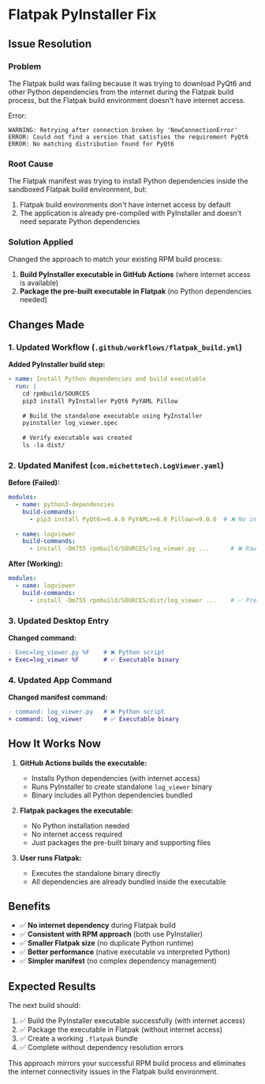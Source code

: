 # Flatpak PyInstaller Fix

## Issue Resolution

### Problem
The Flatpak build was failing because it was trying to download PyQt6 and other Python dependencies from the internet during the Flatpak build process, but the Flatpak build environment doesn't have internet access.

Error:
```
WARNING: Retrying after connection broken by 'NewConnectionError'
ERROR: Could not find a version that satisfies the requirement PyQt6
ERROR: No matching distribution found for PyQt6
```

### Root Cause
The Flatpak manifest was trying to install Python dependencies inside the sandboxed Flatpak build environment, but:
1. Flatpak build environments don't have internet access by default
2. The application is already pre-compiled with PyInstaller and doesn't need separate Python dependencies

### Solution Applied
Changed the approach to match your existing RPM build process:

1. **Build PyInstaller executable in GitHub Actions** (where internet access is available)
2. **Package the pre-built executable in Flatpak** (no Python dependencies needed)

## Changes Made

### 1. Updated Workflow (`.github/workflows/flatpak_build.yml`)

**Added PyInstaller build step:**
```yaml
- name: Install Python dependencies and build executable
  run: |
    cd rpmbuild/SOURCES
    pip3 install PyInstaller PyQt6 PyYAML Pillow
    
    # Build the standalone executable using PyInstaller
    pyinstaller log_viewer.spec
    
    # Verify executable was created
    ls -la dist/
```

### 2. Updated Manifest (`com.michettetech.LogViewer.yaml`)

**Before (Failed):**
```yaml
modules:
  - name: python3-dependencies
    build-commands:
      - pip3 install PyQt6>=6.4.0 PyYAML>=6.0 Pillow>=9.0.0  # ❌ No internet access
    
  - name: logviewer
    build-commands:
      - install -Dm755 rpmbuild/SOURCES/log_viewer.py ...      # ❌ Raw Python script
```

**After (Working):**
```yaml
modules:
  - name: logviewer
    build-commands:
      - install -Dm755 rpmbuild/SOURCES/dist/log_viewer ...    # ✅ Pre-built executable
```

### 3. Updated Desktop Entry

**Changed command:**
```diff
- Exec=log_viewer.py %F    # ❌ Python script
+ Exec=log_viewer %F       # ✅ Executable binary
```

### 4. Updated App Command

**Changed manifest command:**
```diff
- command: log_viewer.py   # ❌ Python script
+ command: log_viewer      # ✅ Executable binary
```

## How It Works Now

1. **GitHub Actions builds the executable:**
   - Installs Python dependencies (with internet access)
   - Runs PyInstaller to create standalone `log_viewer` binary
   - Binary includes all Python dependencies bundled

2. **Flatpak packages the executable:**
   - No Python installation needed
   - No internet access required
   - Just packages the pre-built binary and supporting files

3. **User runs Flatpak:**
   - Executes the standalone binary directly
   - All dependencies are already bundled inside the executable

## Benefits

- ✅ **No internet dependency** during Flatpak build
- ✅ **Consistent with RPM approach** (both use PyInstaller)
- ✅ **Smaller Flatpak size** (no duplicate Python runtime)
- ✅ **Better performance** (native executable vs interpreted Python)
- ✅ **Simpler manifest** (no complex dependency management)

## Expected Results

The next build should:
1. ✅ Build the PyInstaller executable successfully (with internet access)
2. ✅ Package the executable in Flatpak (without internet access)
3. ✅ Create a working `.flatpak` bundle
4. ✅ Complete without dependency resolution errors

This approach mirrors your successful RPM build process and eliminates the internet connectivity issues in the Flatpak build environment.

